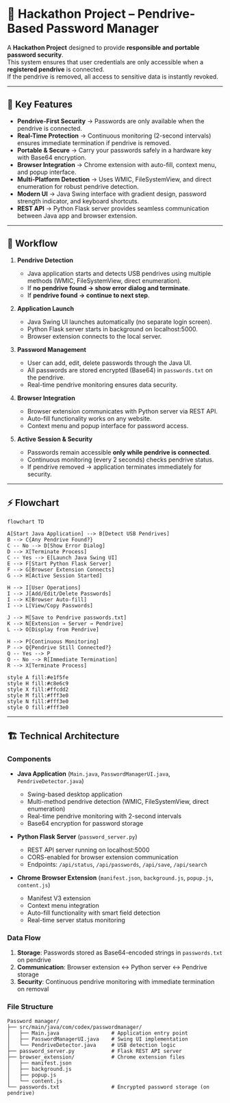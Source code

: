 # 🔐 Hackathon Project – Pendrive-Based Password Manager

A **Hackathon Project** designed to provide **responsible and portable password security**.  
This system ensures that user credentials are only accessible when a **registered pendrive** is connected.  
If the pendrive is removed, all access to sensitive data is instantly revoked.  

---

## 🌟 Key Features
- **Pendrive-First Security** → Passwords are only available when the pendrive is connected.  
- **Real-Time Protection** → Continuous monitoring (2-second intervals) ensures immediate termination if pendrive is removed.  
- **Portable & Secure** → Carry your passwords safely in a hardware key with Base64 encryption.  
- **Browser Integration** → Chrome extension with auto-fill, context menu, and popup interface.  
- **Multi-Platform Detection** → Uses WMIC, FileSystemView, and direct enumeration for robust pendrive detection.  
- **Modern UI** → Java Swing interface with gradient design, password strength indicator, and keyboard shortcuts.  
- **REST API** → Python Flask server provides seamless communication between Java app and browser extension.  

---

## 📌 Workflow

1. **Pendrive Detection**  
   - Java application starts and detects USB pendrives using multiple methods (WMIC, FileSystemView, direct enumeration).  
   - If **no pendrive found → show error dialog and terminate**.  
   - If **pendrive found → continue to next step**.

2. **Application Launch**  
   - Java Swing UI launches automatically (no separate login screen).  
   - Python Flask server starts in background on localhost:5000.  
   - Browser extension connects to the local server.

3. **Password Management**  
   - User can add, edit, delete passwords through the Java UI.  
   - All passwords are stored encrypted (Base64) in `passwords.txt` on the pendrive.  
   - Real-time pendrive monitoring ensures data security.

4. **Browser Integration**  
   - Browser extension communicates with Python server via REST API.  
   - Auto-fill functionality works on any website.  
   - Context menu and popup interface for password access.

5. **Active Session & Security**  
   - Passwords remain accessible **only while pendrive is connected**.  
   - Continuous monitoring (every 2 seconds) checks pendrive status.  
   - If pendrive removed → application terminates immediately for security.

---

## ⚡ Flowchart

```mermaid
flowchart TD

A[Start Java Application] --> B[Detect USB Pendrives]
B --> C{Any Pendrive Found?}
C -- No --> D[Show Error Dialog]
D --> X[Terminate Process]
C -- Yes --> E[Launch Java Swing UI]
E --> F[Start Python Flask Server]
F --> G[Browser Extension Connects]
G --> H[Active Session Started]

H --> I[User Operations]
I --> J[Add/Edit/Delete Passwords]
I --> K[Browser Auto-fill]
I --> L[View/Copy Passwords]

J --> M[Save to Pendrive passwords.txt]
K --> N[Extension → Server → Pendrive]
L --> O[Display from Pendrive]

H --> P[Continuous Monitoring]
P --> Q{Pendrive Still Connected?}
Q -- Yes --> P
Q -- No --> R[Immediate Termination]
R --> X[Terminate Process]

style A fill:#e1f5fe
style H fill:#c8e6c9
style X fill:#ffcdd2
style M fill:#fff3e0
style N fill:#fff3e0
style O fill:#fff3e0
```

---

## 🏗️ Technical Architecture

### Components
- **Java Application** (`Main.java`, `PasswordManagerUI.java`, `PendriveDetector.java`)
  - Swing-based desktop application
  - Multi-method pendrive detection (WMIC, FileSystemView, direct enumeration)
  - Real-time pendrive monitoring with 2-second intervals
  - Base64 encryption for password storage

- **Python Flask Server** (`password_server.py`)
  - REST API server running on localhost:5000
  - CORS-enabled for browser extension communication
  - Endpoints: `/api/status`, `/api/passwords`, `/api/save`, `/api/search`

- **Chrome Browser Extension** (`manifest.json`, `background.js`, `popup.js`, `content.js`)
  - Manifest V3 extension
  - Context menu integration
  - Auto-fill functionality with smart field detection
  - Real-time server status monitoring

### Data Flow
1. **Storage**: Passwords stored as Base64-encoded strings in `passwords.txt` on pendrive
2. **Communication**: Browser extension ↔ Python server ↔ Pendrive storage
3. **Security**: Continuous pendrive monitoring with immediate termination on removal

### File Structure
```
Password manager/
├── src/main/java/com/codex/passwordmanager/
│   ├── Main.java                 # Application entry point
│   ├── PasswordManagerUI.java    # Swing UI implementation
│   └── PendriveDetector.java     # USB detection logic
├── password_server.py            # Flask REST API server
├── browser_extension/            # Chrome extension files
│   ├── manifest.json
│   ├── background.js
│   ├── popup.js
│   └── content.js
└── passwords.txt                 # Encrypted password storage (on pendrive)
```
